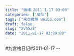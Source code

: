 ```yaml
---
title: "微博 2011.1.17 03:09"
categories: ["嘀咕"]
tags: ["来自微博 weibo.com"]
draft: false
slug: "XVh5z8"
date: "2011-01-17 03:09:00"
---
```


<p>#九宫格日记#2011-01-17 -- </p>
